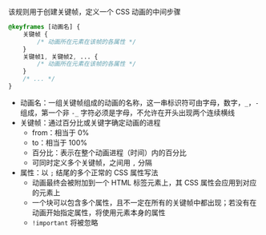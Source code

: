 该规则用于创建关键帧，定义一个 CSS 动画的中间步骤

```CSS
@keyframes [动画名] {
    关键帧 {
        /* 动画所在元素在该帧的各属性 */
    }
    关键帧1, 关键帧2, ... {
        /* 动画所在元素在该帧的各属性 */
    }
    /* ... */
}
```

- 动画名：一组关键帧组成的动画的名称，这一串标识符可由字母，数字，`_`，`-` 组成，第一个非 `-_` 字符必须是字母，不允许在开头出现两个连续横线
- 关键帧：通过百分比或关键字确定动画的进程
	- from：相当于 0%
	- to：相当于 100%
	- 百分比：表示在整个动画进程（时间）内的百分比
	- 可同时定义多个关键帧，之间用 `,` 分隔
- 属性：以 `;` 结尾的多个正常的 CSS 属性写法
	- 动画最终会被附加到一个 HTML 标签元素上，其 CSS 属性会应用到对应的元素上
	- 一个块可以包含多个属性，且不一定在所有的关键帧中都出现；若没有在动画开始指定属性，将使用元素本身的属性
	- `!important` 将被忽略